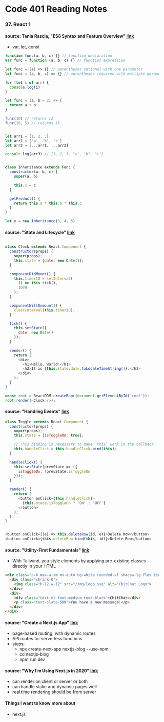 # Code 401 Reading Notes 
### 37. React 1

####  source: Tania Rascia, "ES6 Syntax and Feature Overview" [link](https://www.taniarascia.com/es6-syntax-and-feature-overview/)
- var, let, const

```javascript 
function func(a, b, c) {} // function declaration
var func = function (a, b, c) {} // function expression

let func = (a) => {} // parentheses optional with one parameter
let func = (a, b, c) => {} // parentheses required with multiple parameters

for (let i of arr) {
  console.log(i)
}

let func = (a, b = 2) => {
  return a + b
}

func(10) // returns 12
func(10, 5) // returns 15


let arr1 = [1, 2, 3]
let arr2 = ['a', 'b', 'c']
let arr3 = [...arr1, ...arr2]

console.log(arr3) // [1, 2, 3, "a", "b", "c"]


class Inheritance extends Func {
  constructor(a, b, c) {
    super(a, b)

    this.c = c
  }

  getProduct() {
    return this.a * this.b * this.c
  }
}

let y = new Inheritance(3, 4, 5)
```

####  source: "State and Lifecycle" [link](https://reactjs.org/docs/state-and-lifecycle.html)

```javascript 

class Clock extends React.Component {
  constructor(props) {
    super(props);
    this.state = {date: new Date()};
  }

  componentDidMount() {
    this.timerID = setInterval(
      () => this.tick(),
      1000
    );
  }

  componentWillUnmount() {
    clearInterval(this.timerID);
  }

  tick() {
    this.setState({
      date: new Date()
    });
  }

  render() {
    return (
      <div>
        <h1>Hello, world!</h1>
        <h2>It is {this.state.date.toLocaleTimeString()}.</h2>
      </div>
    );
  }
}

const root = ReactDOM.createRoot(document.getElementById('root'));
root.render(<Clock />);

```

#### source: "Handling Events" [link](https://reactjs.org/docs/handling-events.html)

```javascript 
class Toggle extends React.Component {
  constructor(props) {
    super(props);
    this.state = {isToggleOn: true};

    // This binding is necessary to make `this` work in the callback
    this.handleClick = this.handleClick.bind(this);
  }

  handleClick() {
    this.setState(prevState => ({
      isToggleOn: !prevState.isToggleOn
    }));
  }

  render() {
    return (
      <button onClick={this.handleClick}>
        {this.state.isToggleOn ? 'ON' : 'OFF'}
      </button>
    );
  }
}


<button onClick={(e) => this.deleteRow(id, e)}>Delete Row</button>
<button onClick={this.deleteRow.bind(this, id)}>Delete Row</button>
```

#### source: "Utility-First Fundamentals" [link](https://tailwindcss.com/docs/utility-first)
- With Tailwind, you style elements by applying pre-existing classes directly in your HTML

```html
<div class="p-6 max-w-sm mx-auto bg-white rounded-xl shadow-lg flex items-center space-x-4">
  <div class="shrink-0">
    <img class="h-12 w-12" src="/img/logo.svg" alt="ChitChat Logo">
  </div>
  <div>
    <div class="text-xl font-medium text-black">ChitChat</div>
    <p class="text-slate-500">You have a new message!</p>
  </div>
</div>
```

#### source: "Create a Next.js App" [link](https://nextjs.org/learn/basics/create-nextjs-app)
- page-based routing, with dynamic routes
- API routes for serverless functions
- steps: 
  - npx create-next-app nextjs-blog --use-npm 
  - cd nextjs-blog
  - npm run dev

#### source: "Why I’m Using Next.js in 2020" [link](https://www.youtube.com/watch?v=rtgbaKBhdkk)
- can render on client or server or both
- can handle static and dynamic pages well 
- real time rendering should be from server 

#### Things I want to know more about 
-  next.js
